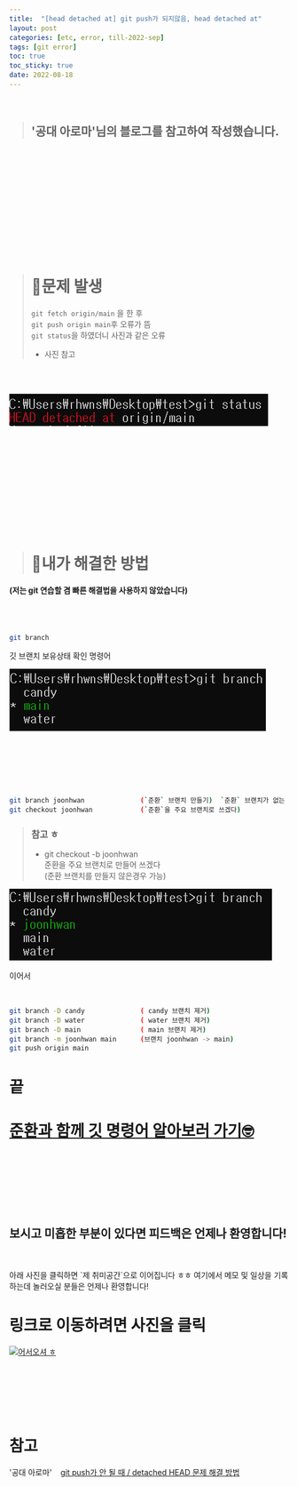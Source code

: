 ```yaml
---
title:  "[head detached at] git push가 되지않음, head detached at"
layout: post
categories: [etc, error, till-2022-sep] 
tags: [git error]
toc: true
toc_sticky: true
date: 2022-08-18
---
```


<br>

> ## '공대 아로마'님의 블로그를 참고하여 작성했습니다.    
<br>
<br>
<br>
<br>
<br>
<br>
<br>
<br>
<br>


<br>
<br>

> # 🚨문제 발생 &nbsp;
> `git fetch origin/main` 을 한 후\
> `git push origin main`후 오류가 뜸\
> `git status`을 하였더니 사진과 같은 오류
>
> * 사진 참고

<br>
<br>


![Desktop View](/assets/img/git-error/head-detached-at/1.PNG)

<br>
<br>
<br>
<br>
<br>
<br>
<br>
<br>
<br>
<br>


> # 🔑내가 해결한 방법 
#### (저는 git 연습할 겸 빠른 해결법을 사용하지 않았습니다)

<br>
<br>

```bash
git branch
```
깃 브랜치 보유상태 확인 명령어

![Desktop View](/assets/img/git-error/head-detached-at/3.PNG)

<br>
<br>
<br>
<br>
<br>

```bash
git branch joonhwan              (`준환` 브랜치 만들기)  `준환` 브랜치가 없는 경우 가능 
git checkout joonhwan            (`준환`을 주요 브랜치로 쓰겠다)
```

> ### 참고 ㅎ
> * git checkout -b joonhwan   
> 준환을 주요 브랜치로 만들어 쓰겠다\
> (준환 브랜치를 만들지 않은경우 가능)

![Desktop View](/assets/img/git-error/head-detached-at/4.PNG)



이어서

<br>

```bash
git branch -D candy              ( candy 브랜치 제거)
git branch -D water              ( water 브랜치 제거)
git branch -D main               ( main 브랜치 제거)
git branch -m joonhwan main      (브랜치 joonhwan -> main)
git push origin main
```
# 끝


# [준환과 함께 깃 명령어 알아보러 가기🤓](https://joonk2.github.io/posts/git-add/)

<br>
<br>
<br>
<br>
<br>
<br>

## 보시고 미흡한 부분이 있다면 피드백은 언제나 환영합니다!

<br>
<br>
아래 사진을 클릭하면 `제 취미공간`으로 이어집니다 ㅎㅎ 여기에서 메모 및 일상을 기록하는데 놀러오실 분들은 언제나 환영합니다!

<br>

# 링크로 이동하려면 사진을 클릭

[![어서오셔 ㅎ](https://encrypted-tbn0.gstatic.com/images?q=tbn:ANd9GcQk-zPB4TCuWRNJVIF0aWgniDPNJgUTdXmILg&usqp=CAU)](https://discord.gg/zkzk5xtm)

<br>
<br>
<br>
<br>
<br>

# 참고

'공대 아로마' &nbsp;&nbsp; [git push가 안 될 때 / detached HEAD 문제 해결 방법](https://aroma-dev.tistory.com/4)

<br>
